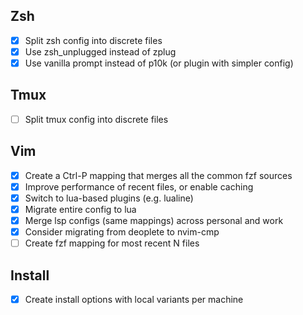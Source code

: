 ## Zsh

-   [x] Split zsh config into discrete files
-   [x] Use zsh_unplugged instead of zplug
-   [x] Use vanilla prompt instead of p10k (or plugin with simpler config)

## Tmux

-   [ ] Split tmux config into discrete files

## Vim

-   [x] Create a Ctrl-P mapping that merges all the common fzf sources
-   [x] Improve performance of recent files, or enable caching
-   [x] Switch to lua-based plugins (e.g. lualine)
-   [x] Migrate entire config to lua
-   [x] Merge lsp configs (same mappings) across personal and work
-   [x] Consider migrating from deoplete to nvim-cmp
-   [ ] Create fzf mapping for most recent N files

## Install

-   [x] Create install options with local variants per machine
